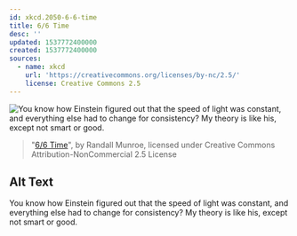 ```yaml
---
id: xkcd.2050-6-6-time
title: 6/6 Time
desc: ''
updated: 1537772400000
created: 1537772400000
sources:
  - name: xkcd
    url: 'https://creativecommons.org/licenses/by-nc/2.5/'
    license: Creative Commons 2.5
---
```

![You know how Einstein figured out that the speed of light was constant, and everything else had to change for consistency? My theory is like his, except not smart or good.](https://imgs.xkcd.com/comics/6_6_time.png)
> "[6/6 Time](https://xkcd.com/2050/)", by Randall Munroe, licensed under Creative Commons Attribution-NonCommercial 2.5 License

## Alt Text
You know how Einstein figured out that the speed of light was constant, and everything else had to change for consistency? My theory is like his, except not smart or good.

